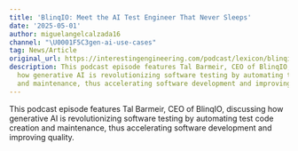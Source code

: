 ```yaml
---
title: 'BlinqIO: Meet the AI Test Engineer That Never Sleeps'
date: '2025-05-01'
author: miguelangelcalzada16
channel: "\U0001F5C3gen-ai-use-cases"
tag: News/Article
original_url: https://interestingengineering.com/podcast/lexicon/blinqio-meet-the-ai-test-engineer-that-never-sleeps
description: This podcast episode features Tal Barmeir, CEO of BlinqIO, discussing
  how generative AI is revolutionizing software testing by automating test code creation
  and maintenance, thus accelerating software development and improving quality.
---
```


This podcast episode features Tal Barmeir, CEO of BlinqIO, discussing how generative AI is revolutionizing software testing by automating test code creation and maintenance, thus accelerating software development and improving quality.